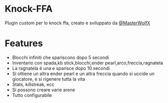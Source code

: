 # Knock-FFA

Plugin custom per lo knock ffa, creato e sviluppato da [@MasterWolfX](https://github.com/MasterWolfx)

# Features

- Blocchi infiniti che spariscono dopo 5 secondi
- Inventario con spada,kb stick,blocchi,ender pearl,arco,freccia,ragnatela
- La ragnatela è una e sparisce dopo 10 secondi
- Si ottiene un altra ender pearl e un altra freccia quando si uccide un giocatore, e si rigenere tutta la vita
- Stats, killstreak, ecc
- Si possono creare varie arene
- Tutto configurabile
